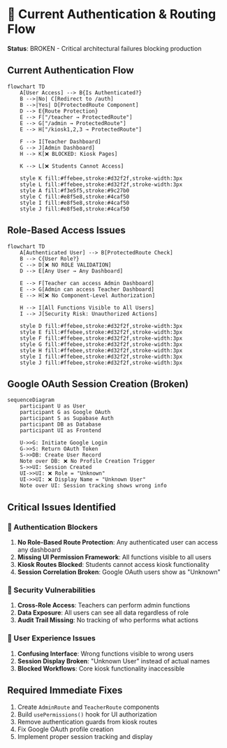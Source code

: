 # 🔴 Current Authentication & Routing Flow

**Status**: BROKEN - Critical architectural failures blocking production

## Current Authentication Flow

```mermaid
flowchart TD
    A[User Access] --> B{Is Authenticated?}
    B -->|No| C[Redirect to /auth]
    B -->|Yes| D[ProtectedRoute Component]
    D --> E{Route Protection}
    E --> F["/teacher → ProtectedRoute"]
    E --> G["/admin → ProtectedRoute"] 
    E --> H["/kiosk1,2,3 → ProtectedRoute"]
    
    F --> I[Teacher Dashboard]
    G --> J[Admin Dashboard]
    H --> K[❌ BLOCKED: Kiosk Pages]
    
    K --> L[❌ Students Cannot Access]
    
    style K fill:#ffebee,stroke:#d32f2f,stroke-width:3px
    style L fill:#ffebee,stroke:#d32f2f,stroke-width:3px
    style A fill:#f3e5f5,stroke:#9c27b0
    style C fill:#e8f5e8,stroke:#4caf50
    style I fill:#e8f5e8,stroke:#4caf50
    style J fill:#e8f5e8,stroke:#4caf50
```

## Role-Based Access Issues

```mermaid
flowchart TD
    A[Authenticated User] --> B[ProtectedRoute Check]
    B --> C{User Role?}
    C --> D[❌ NO ROLE VALIDATION]
    D --> E[Any User → Any Dashboard]
    
    E --> F[Teacher can access Admin Dashboard]
    E --> G[Admin can access Teacher Dashboard]
    E --> H[❌ No Component-Level Authorization]
    
    H --> I[All Functions Visible to All Users]
    I --> J[Security Risk: Unauthorized Actions]
    
    style D fill:#ffebee,stroke:#d32f2f,stroke-width:3px
    style E fill:#ffebee,stroke:#d32f2f,stroke-width:3px
    style F fill:#ffebee,stroke:#d32f2f,stroke-width:3px
    style G fill:#ffebee,stroke:#d32f2f,stroke-width:3px
    style H fill:#ffebee,stroke:#d32f2f,stroke-width:3px
    style I fill:#ffebee,stroke:#d32f2f,stroke-width:3px
    style J fill:#ffebee,stroke:#d32f2f,stroke-width:3px
```

## Google OAuth Session Creation (Broken)

```mermaid
sequenceDiagram
    participant U as User
    participant G as Google OAuth
    participant S as Supabase Auth
    participant DB as Database
    participant UI as Frontend

    U->>G: Initiate Google Login
    G->>S: Return OAuth Token
    S->>DB: Create User Record
    Note over DB: ❌ No Profile Creation Trigger
    S->>UI: Session Created
    UI->>UI: ❌ Role = "Unknown"
    UI->>UI: ❌ Display Name = "Unknown User"
    Note over UI: Session tracking shows wrong info
```

## Critical Issues Identified

### 🔴 Authentication Blockers
1. **No Role-Based Route Protection**: Any authenticated user can access any dashboard
2. **Missing UI Permission Framework**: All functions visible to all users
3. **Kiosk Routes Blocked**: Students cannot access kiosk functionality
4. **Session Correlation Broken**: Google OAuth users show as "Unknown"

### 🔴 Security Vulnerabilities
1. **Cross-Role Access**: Teachers can perform admin functions
2. **Data Exposure**: All users can see all data regardless of role
3. **Audit Trail Missing**: No tracking of who performs what actions

### 🔴 User Experience Issues
1. **Confusing Interface**: Wrong functions visible to wrong users
2. **Session Display Broken**: "Unknown User" instead of actual names
3. **Blocked Workflows**: Core kiosk functionality inaccessible

## Required Immediate Fixes
1. Create `AdminRoute` and `TeacherRoute` components
2. Build `usePermissions()` hook for UI authorization
3. Remove authentication guards from kiosk routes
4. Fix Google OAuth profile creation
5. Implement proper session tracking and display